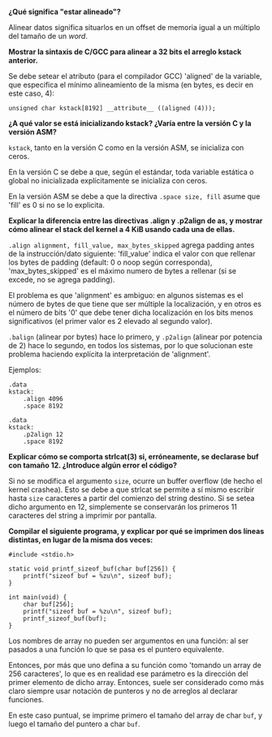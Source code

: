 **¿Qué significa "estar alineado"?**

Alinear datos significa situarlos en un offset de memoria igual a un múltiplo del tamaño de un *word*.

**Mostrar la sintaxis de C/GCC para alinear a 32 bits el arreglo kstack anterior.**

Se debe setear el atributo (para el compilador GCC) 'aligned' de la variable, que especifica el mínimo alineamiento de la misma (en bytes, es decir en este caso, 4):

`unsigned char kstack[8192] __attribute__ ((aligned (4)));
`

**¿A qué valor se está inicializando kstack? ¿Varía entre la versión C y la versión ASM?**

`kstack`, tanto en la versión C como en la versión ASM, se inicializa con ceros.

En la versión C se debe a que, según el estándar, toda variable estática o global no inicializada explícitamente se inicializa con ceros.

En la versión ASM se debe a que la directiva `.space size, fill` asume que 'fill' es 0 si no se lo explicita.

**Explicar la diferencia entre las directivas .align y .p2align de as, y mostrar cómo alinear el stack del kernel a 4 KiB usando cada una de ellas.**

`.align alignment, fill_value, max_bytes_skipped` agrega padding antes de la instrucción/dato siguiente: 'fill_value' indica el valor con que rellenar los bytes de padding (default: 0 o noop según corresponda), 'max_bytes_skipped' es el máximo numero de bytes a rellenar (si se excede, no se agrega padding).

El problema es que 'alignment' es ambiguo: en algunos sistemas es el número de bytes de que tiene que ser múltiple la localización, y en otros es el número de bits '0' que debe tener dicha localización en los bits menos significativos (el primer valor es 2 elevado al segundo valor).

`.balign` (alinear por bytes) hace lo primero, y `.p2align` (alinear por potencia de 2) hace lo segundo, en todos los sistemas, por lo que solucionan este problema haciendo explícita la interpretación de 'alignment'.

Ejemplos:

```
.data
kstack:
    .align 4096
    .space 8192
```

```
.data
kstack:
    .p2align 12
    .space 8192
```

**Explicar cómo se comporta strlcat(3) si, erróneamente, se declarase buf con tamaño 12. ¿Introduce algún error el código?**

Si no se modifica el argumento `size`, ocurre un buffer overflow (de hecho el kernel crashea). Esto se debe a que strlcat se permite a sí mismo escribir hasta `size` caracteres a partir del comienzo del string destino. Si se setea dicho argumento en 12, simplemente se conservarán los primeros 11 caracteres del string a imprimir por pantalla.

**Compilar el siguiente programa, y explicar por qué se imprimen dos líneas distintas, en lugar de la misma dos veces:**

```
#include <stdio.h>

static void printf_sizeof_buf(char buf[256]) {
    printf("sizeof buf = %zu\n", sizeof buf);
}

int main(void) {
    char buf[256];
    printf("sizeof buf = %zu\n", sizeof buf);
    printf_sizeof_buf(buf);
}
```
Los nombres de array no pueden ser argumentos en una función: al ser pasados a una función lo que se pasa es el puntero equivalente.

Entonces, por más que uno defina a su función como 'tomando un array de 256 caracteres', lo que es en realidad ese parámetro es la dirección del primer elemento de dicho array. Entonces, suele ser considerado como más claro siempre usar notación de punteros y no de arreglos al declarar funciones.

En este caso puntual, se imprime primero el tamaño del array de char `buf`, y luego el tamaño del puntero a char `buf`.
